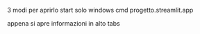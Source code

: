 3 modi per aprirlo
 start solo windows
 cmd
 progetto.streamlit.app

appena si apre informazioni in alto tabs
